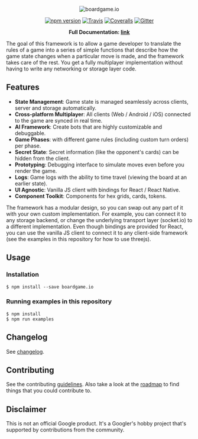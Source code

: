 <p align="center">
  <img src="https://raw.githubusercontent.com/google/boardgame.io/master/docs/logo.svg?sanitize=true" alt="boardgame.io" />
</p>

<p align="center">
<a href="https://www.npmjs.com/package/boardgame.io"><img src="https://badge.fury.io/js/boardgame.io.svg" alt="npm version" /></a>
<a href="https://travis-ci.org/google/boardgame.io"><img src="https://img.shields.io/travis/google/boardgame.io/master.svg" alt="Travis" /></a>
<a href="https://coveralls.io/github/google/boardgame.io?branch=master"><img src="https://img.shields.io/coveralls/google/boardgame.io.svg" alt="Coveralls" /></a>
<a href="https://gitter.im/boardgame-io"><img src="https://badges.gitter.im/boardgame-io.svg" alt="Gitter" /></a>
</p>

<p align="center">
  <strong>Full Documentation: <a href="https://google.github.io/boardgame.io">link</a></strong>
</p>

The goal of this framework is to allow a game developer to
translate the rules of a game into a series of simple functions
that describe how the game state changes when a particular move is made,
and the framework takes care of the rest. You get a fully multiplayer
implementation without having to write any networking or storage layer code.

## Features

* **State Management**: Game state is managed seamlessly across clients, server and storage automatically.
* **Cross-platform Multiplayer**: All clients (Web / Android / iOS) connected to the game are synced in real time.
* **AI Framework**: Create bots that are highly customizable and debuggable.
* **Game Phases**: with different game rules (including custom turn orders) per phase.
* **Secret State**: Secret information (like the opponent's cards) can be hidden from the client.
* **Prototyping**: Debugging interface to simulate moves even before you render the game.
* **Logs**: Game logs with the ability to time travel (viewing the board at an earlier state).
* **UI Agnostic**: Vanilla JS client with bindings for React / React Native.
* **Component Toolkit**: Components for hex grids, cards, tokens.

The framework has a modular design, so you can swap out any part of it with your own
custom implementation. For example, you can connect it to any storage backend, or
change the underlying transport layer (socket.io) to a different implementation. Even though
bindings are provided for React, you can use the vanilla JS client to connect
it to any client-side framework (see the examples in this repository for how to use threejs).

## Usage

### Installation

```
$ npm install --save boardgame.io
```

### Running examples in this repository

```
$ npm install
$ npm run examples
```

## Changelog

See [changelog](docs/CHANGELOG.md).

## Contributing

See the contributing [guidelines](CONTRIBUTING.md). Also take a look at the [roadmap](docs/roadmap.md)
to find things that you could contribute to.

## Disclaimer

This is not an official Google product. It's a Googler's
hobby project that's supported by contributions from the
community.
